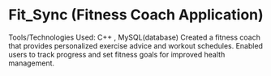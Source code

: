 # Fit_Sync (Fitness Coach Application)
Tools/Technologies Used: C++ , MySQL(database) Created a fitness coach that provides personalized exercise advice
and workout schedules. Enabled users to track progress and set fitness goals for improved health management.
